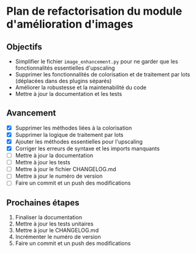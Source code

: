 # Plan de refactorisation du module d'amélioration d'images

## Objectifs
- Simplifier le fichier `image_enhancement.py` pour ne garder que les fonctionnalités essentielles d'upscaling
- Supprimer les fonctionnalités de colorisation et de traitement par lots (déplacées dans des plugins séparés)
- Améliorer la robustesse et la maintenabilité du code
- Mettre à jour la documentation et les tests

## Avancement
- [x] Supprimer les méthodes liées à la colorisation
- [x] Supprimer la logique de traitement par lots
- [x] Ajouter les méthodes essentielles pour l'upscaling
- [x] Corriger les erreurs de syntaxe et les imports manquants
- [ ] Mettre à jour la documentation
- [ ] Mettre à jour les tests
- [ ] Mettre à jour le fichier CHANGELOG.md
- [ ] Mettre à jour le numéro de version
- [ ] Faire un commit et un push des modifications

## Prochaines étapes
1. Finaliser la documentation
2. Mettre à jour les tests unitaires
3. Mettre à jour le CHANGELOG.md
4. Incrémenter le numéro de version
5. Faire un commit et un push des modifications
